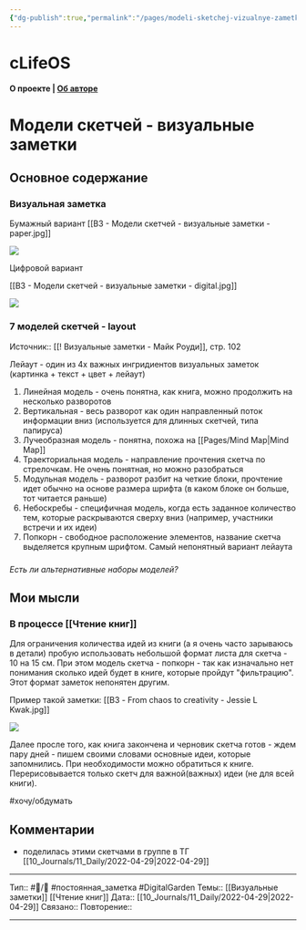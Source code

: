 ```yaml
---
{"dg-publish":true,"permalink":"/pages/modeli-sketchej-vizualnye-zametki/"}
---
```

# cLifeOS
**О проекте | [Об авторе](https://uzhakina.ru/)**


# Модели скетчей - визуальные заметки

## Основное содержание

### Визуальная заметка
Бумажный вариант
[[ВЗ - Модели скетчей - визуальные заметки - paper.jpg]]


![](https://uzhakina.ru/wp-content/uploads/2022/04/vz-modeli-sketchej-vizualnye-zametki-paper.jpg)


Цифровой вариант

[[ВЗ - Модели скетчей - визуальные заметки - digital.jpg]]

![](https://uzhakina.ru/wp-content/uploads/2022/04/vz-modeli-sketchej-vizualnye-zametki-digital.jpg)

### 7 моделей скетчей  - layout
Источник:: [[! Визуальные заметки - Майк Роуди]], стр. 102

Лейаут - один из 4х важных ингридиентов визуальных заметок
(картинка + текст + цвет + лейаут)

1. Линейная модель - очень понятна, как книга, можно продолжить на несколько разворотов
2. Вертикальная - весь разворот как один направленный поток информации вниз (используется для длинных скетчей, типа папируса)
3. Лучеобразная модель - понятна, похожа на [[Pages/Mind Map|Mind Map]]
4. Траекториальная модель - направление прочтения скетча по стрелочкам. Не очень понятная, но можно разобраться
5. Модульная модель - разворот разбит на четкие блоки, прочтение идет обычно на основе размера шрифта (в каком блоке он больше, тот читается раньше)
6. Небоскребы - специфичная модель, когда есть заданное количество тем, которые раскрываются сверху вниз (например, участники встречи и их идеи)
7. Попкорн - свободное расположение элементов, название скетча выделяется крупным шрифтом. Самый непонятный вариант лейаута


### 
*Есть ли альтернативные наборы моделей?* 


## Мои мысли
### В процессе [[Чтение книг]]
Для ограничения количества идей из книги (а я очень часто зарываюсь в детали) пробую использовать небольшой формат листа для скетча - 10 на 15 см.
При этом модель скетча - попкорн - так как изначально нет понимания сколько идей будет в книге, которые пройдут "фильтрацию".
Этот формат заметок непонятен другим.

Пример такой заметки:
[[ВЗ - From chaos to creativity - Jessie L Kwak.jpg]]

![](https://uzhakina.ru/wp-content/uploads/2022/04/vz-from-chaos-to-creativity-jessie-l-kwak.jpg)

Далее просле того, как книга закончена и черновик скетча готов - ждем пару дней - пишем своими словами основные идеи, которые запомнились. При необходимости можно обратиться к книге.
Перерисовывается только скетч для важной(важных) идеи (не для всей книги).

#хочу/обдумать 


## Комментарии
- поделилась этими скетчами в группе в ТГ [[10_Journals/11_Daily/2022-04-29|2022-04-29]]

---
Тип::  #📝️/🌱️   #постоянная_заметка #DigitalGarden
Темы:: [[Визуальные заметки]] [[Чтение книг]]
Дата:: [[10_Journals/11_Daily/2022-04-29|2022-04-29]] 
Связано:: 
Повторение:: 

 ---
 